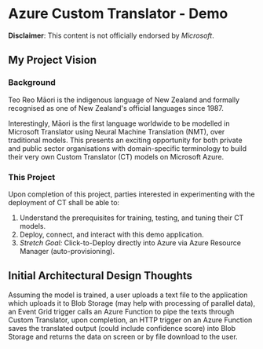# Azure Custom Translator - Demo

**Disclaimer**: This content is not officially endorsed by *Microsoft*.

## My Project Vision

### Background

Teo Reo Māori is the indigenous language of New Zealand and formally recognised as one of New Zealand's official languages since 1987.

Interestingly, Māori is the first language worldwide to be modelled in Microsoft Translator using Neural Machine Translation (NMT), over traditional models. This presents an exciting opportunity for both private and public sector organisations with domain-specific terminology to build their very own Custom Translator (CT) models on Microsoft Azure.

### This Project

Upon completion of this project, parties interested in experimenting with the deployment of CT shall be able to:

1. Understand the prerequisites for training, testing, and tuning their CT models.
2. Deploy, connect, and interact with this demo application.
3. *Stretch Goal:* Click-to-Deploy directly into Azure via Azure Resource Manager (auto-provisioning).

## Initial Architectural Design Thoughts

Assuming the model is trained, a user uploads a text file to the application which uploads it to Blob Storage (may help with processing of parallel data), an Event Grid trigger calls an Azure Function to pipe the texts through Custom Translator, upon completion, an HTTP trigger on an Azure Function saves the translated output (could include confidence score) into Blob Storage and returns the data on screen or by file download to the user.
